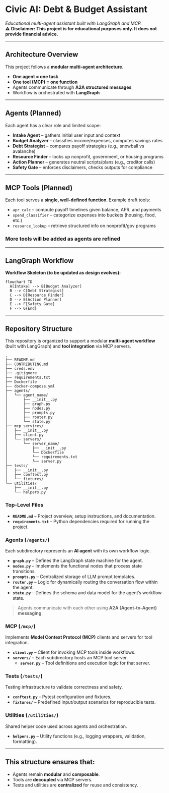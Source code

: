 # Civic AI: Debt & Budget Assistant

_Educational multi-agent assistant built with LangGraph and MCP._  
⚠️ **Disclaimer: This project is for educational purposes only. It does not provide financial advice.**

---

## Architecture Overview

This project follows a **modular multi-agent architecture**.

- **One agent = one task**
- **One tool (MCP) = one function**
- Agents communicate through **A2A structured messages**
- Workflow is orchestrated with **LangGraph**

---

## Agents (Planned)

Each agent has a clear role and limited scope:

- **Intake Agent** – gathers initial user input and context
- **Budget Analyzer** – classifies income/expenses, computes savings rates
- **Debt Strategist** – compares payoff strategies (e.g., snowball vs avalanche)
- **Resource Finder** – looks up nonprofit, government, or housing programs
- **Action Planner** – generates neutral scripts/plans (e.g., creditor calls)
- **Safety Gate** – enforces disclaimers, checks outputs for compliance

---

## MCP Tools (Planned)

Each tool serves a **single, well-defined function**. Example draft tools:

- `apr_calc` – compute payoff timelines given balance, APR, and payments
- `spend_classifier` – categorize expenses into buckets (housing, food, etc.)
- `resource_lookup` – retrieve structured info on nonprofit/gov programs

### More tools will be added as agents are refined

---

## LangGraph Workflow

**Workflow Skeleton (to be updated as design evolves):**

```mermaid
flowchart TD
  A[Intake] --> B[Budget Analyzer]
  B --> C[Debt Strategist]
  C --> D[Resource Finder]
  D --> E[Action Planner]
  E --> F[Safety Gate]
  F --> G{End}
```

---

## Repository Structure

This repository is organized to support a modular **multi-agent workflow** (built with LangGraph) and **tool integration** via MCP servers.

```text
.
├── README.md
├── CONTRIBUTING.md
├── creds.env
├── .gitignore
├── requirements.txt
├── Dockerfile
├── docker-compose.yml
├── agents/
│   └── agent_name/
│       ├── __init__.py
│       ├── graph.py
│       ├── nodes.py
│       ├── prompts.py
│       ├── router.py
│       └── state.py
├── mcp_services/
│   ├── __init__.py
│   ├── client.py
│   └── servers/
│       └── server_name/
│           ├── __init__.py
│           └── Dockerfile
│           └── requirements.txt
│           └── server.py
├── tests/
│   ├── __init__.py
│   ├── conftest.py
│   └── fixtures/
└── utilities/
    ├── __init__.py
    └── helpers.py
```

### Top-Level Files

- **`README.md`** – Project overview, setup instructions, and documentation.
- **`requirements.txt`** – Python dependencies required for running the project.

### Agents (`/agents/`)

Each subdirectory represents an **AI agent** with its own workflow logic.

- **`graph.py`** – Defines the LangGraph state machine for the agent.
- **`nodes.py`** – Implements the functional nodes that process state transitions.
- **`prompts.py`** – Centralized storage of LLM prompt templates.
- **`router.py`** – Logic for dynamically routing the conversation flow within the agent.
- **`state.py`** – Defines the schema and data model for the agent’s workflow state.

> Agents communicate with each other using **A2A (Agent-to-Agent) messaging**.

### MCP (`/mcp/`)

Implements **Model Context Protocol (MCP)** clients and servers for tool integration.

- **`client.py`** – Client for invoking MCP tools inside workflows.
- **`servers/`** – Each subdirectory hosts an MCP tool server.
  - **`server.py`** – Tool definitions and execution logic for that server.

### Tests (`/tests/`)

Testing infrastructure to validate correctness and safety.

- **`conftest.py`** – Pytest configuration and fixtures.
- **`fixtures/`** – Predefined input/output scenarios for reproducible tests.

### Utilities (`/utilities/`)

Shared helper code used across agents and orchestration.

- **`helpers.py`** – Utility functions (e.g., logging wrappers, validation, formatting).

---

## This structure ensures that:

- Agents remain **modular** and **composable**.
- Tools are **decoupled** via MCP servers.
- Tests and utilities are **centralized** for reuse and consistency.
